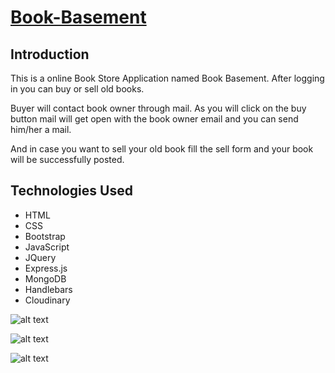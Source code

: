# [Book-Basement](http://book-basement.herokuapp.com)
## Introduction
This is a online Book Store Application named Book Basement. After logging in you can buy or sell old books.


Buyer will contact book owner through mail. As you will click on the buy button mail will get open with the book owner email and you can send him/her a mail.  


And in case you want to sell your old book fill the sell form and your book will be successfully posted.
## Technologies Used
* HTML
* CSS
* Bootstrap
* JavaScript
* JQuery
* Express.js
* MongoDB
* Handlebars
* Cloudinary


![alt text](collection-images/landingPage.PNG)

![alt text](collection-images/homePage.PNG)

![alt text](collection-images/book.PNG)

